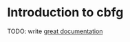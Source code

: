 # Introduction to cbfg

TODO: write [great documentation](http://jacobian.org/writing/great-documentation/what-to-write/)
